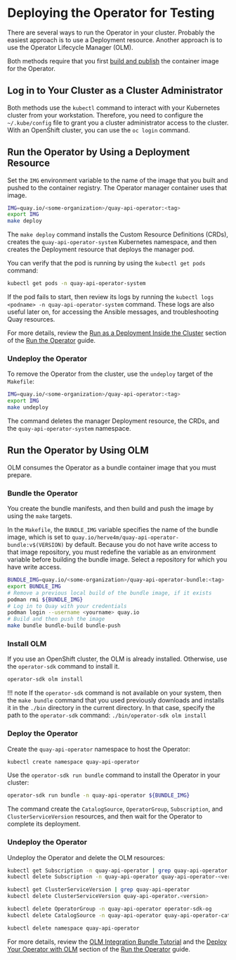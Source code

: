 # Deploying the Operator for Testing

There are several ways to run the Operator in your cluster.
Probably the easiest approach is to use a Deployment resource.
Another approach is to use the Operator Lifecycle Manager (OLM).

Both methods require that you first [build and publish](building.md) the container image for the Operator.


## Log in to Your Cluster as a Cluster Administrator

Both methods use the `kubectl` command to interact with your Kubernetes cluster from your workstation.
Therefore, you need to configure the `~/.kube/config` file to grant you a cluster administrator access to the cluster.
With an OpenShift cluster, you can use the `oc login` command.


## Run the Operator by Using a Deployment Resource

Set the `IMG` environment variable to the name of the image that you built and pushed to the container registry.
The Operator manager container uses that image.

```sh
IMG=quay.io/<some-organization>/quay-api-operator:<tag>
export IMG
make deploy
```

The `make deploy` command installs the Custom Resource Definitions (CRDs), creates the `quay-api-operator-system` Kubernetes namespace, and then creates the Deployment resource that deploys the manager pod.

You can verify that the pod is running by using the `kubectl get pods` command:

```sh
kubectl get pods -n quay-api-operator-system
```

If the pod fails to start, then review its logs by running the `kubectl logs <podname> -n quay-api-operator-system` command.
These logs are also useful later on, for accessing the Ansible messages, and troubleshooting Quay resources.

For more details, review the [Run as a Deployment Inside the Cluster][] section of the [Run the Operator][] guide.

### Undeploy the Operator

To remove the Operator from the cluster, use the `undeploy` target of the `Makefile`:

```sh
IMG=quay.io/<some-organization>/quay-api-operator:<tag>
export IMG
make undeploy
```

The command deletes the manager Deployment resource, the CRDs, and the `quay-api-operator-system`  namespace.


## Run the Operator by Using OLM

OLM consumes the Operator as a bundle container image that you must prepare.

### Bundle the Operator

You create the bundle manifests, and then build and push the image by using the `make` targets.

In the `Makefile`, the `BUNDLE_IMG` variable specifies the name of the bundle image, which is set to `quay.io/herve4m/quay-api-operator-bundle:v$(VERSION)` by default.
Because you do not have write access to that image repository, you must redefine the variable as an environment variable before building the bundle image.
Select a repository for which you have write access.

```sh
BUNDLE_IMG=quay.io/<some-organization>/quay-api-operator-bundle:<tag>
export BUNDLE_IMG
# Remove a previous local build of the bundle image, if it exists
podman rmi ${BUNDLE_IMG}
# Log in to Quay with your credentials
podman login --username <yourname> quay.io
# Build and then push the image
make bundle bundle-build bundle-push
```

### Install OLM

If you use an OpenShift cluster, the OLM is already installed.
Otherwise, use the `operator-sdk` command to install it.

```sh
operator-sdk olm install
```

!!! note
    If the `operator-sdk` command is not available on your system, then the `make bundle` command that you used previously downloads and installs it in the `./bin` directory in the current directory.
    In that case, specify the path to the `operator-sdk` command: `./bin/operator-sdk olm install`

### Deploy the Operator

Create the `quay-api-operator` namespace to host the Operator:

```sh
kubectl create namespace quay-api-operator
```

Use the `operator-sdk run bundle` command to install the Operator in your cluster:

```sh
operator-sdk run bundle -n quay-api-operator ${BUNDLE_IMG}
```

The command create the `CatalogSource`, `OperatorGroup`, `Subscription`, and `ClusterServiceVersion` resources, and then wait for the Operator to complete its deployment.

### Undeploy the Operator

Undeploy the Operator and delete the OLM resources:

```sh
kubectl get Subscription -n quay-api-operator | grep quay-api-operator
kubectl delete Subscription -n quay-api-operator quay-api-operator-<version>

kubectl get ClusterServiceVersion | grep quay-api-operator
kubectl delete ClusterServiceVersion quay-api-operator.<version>

kubectl delete OperatorGroup -n quay-api-operator operator-sdk-og
kubectl delete CatalogSource -n quay-api-operator quay-api-operator-catalog

kubectl delete namespace quay-api-operator
```

For more details, review the [OLM Integration Bundle Tutorial][] and the [Deploy Your Operator with OLM][] section of the [Run the Operator][] guide.

[Run the Operator]: https://sdk.operatorframework.io/docs/building-operators/ansible/tutorial/#run-the-operator
[Run as a Deployment Inside the Cluster]: https://sdk.operatorframework.io/docs/building-operators/ansible/tutorial/#2-run-as-a-deployment-inside-the-cluster
[Deploy Your Operator with OLM]: https://sdk.operatorframework.io/docs/building-operators/ansible/tutorial/#3-deploy-your-operator-with-olm
[OLM Integration Bundle Tutorial]: https://sdk.operatorframework.io/docs/olm-integration/tutorial-bundle/
